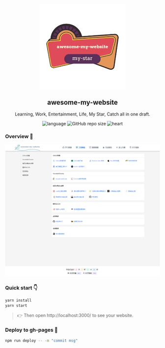 <p align="center">
 <img width="280px" src="./src/asset/img/logo3.png" align="center" alt="awesome-my-website" />
 <h2 align="center">awesome-my-website</h2>
 <p align="center">Learning, Work, Entertainment, Life, My Star, Catch all in one draft.</p>
</p>

<p align="center">
 <img alt="language" src="https://img.shields.io/badge/language-react-red">
 <img alt="GitHub repo size" src="https://img.shields.io/github/repo-size/zzugbb/awesome-my-website?logo=github">
 <img alt="heart" src="https://img.shields.io/badge/BUILT_WITH_%E2%9D%A4%EF%B8%8F%20-0087ed">
</p>

### Overview :clap:


<img alt="website" src="./public/website.png">


### Quick start :point_down:

```sh
yarn install
yarn start
```

> :point_right: Then open http://localhost:3000/ to see your website.

### Deploy to gh-pages :muscle:

```sh
npm run deploy -- -m "commit msg"
```
